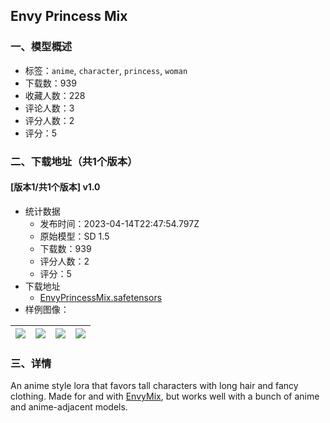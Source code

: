 ## Envy Princess Mix
### 一、模型概述

- 标签：`anime`, `character`, `princess`, `woman`
- 下载数：939
- 收藏人数：228
- 评论人数：3
- 评分人数：2
- 评分：5

### 二、下载地址（共1个版本）

#### [版本1/共1个版本] v1.0

- 统计数据
  - 发布时间：2023-04-14T22:47:54.797Z
  - 原始模型：SD 1.5
  - 下载数：939
  - 评分人数：2
  - 评分：5
- 下载地址
  - [EnvyPrincessMix.safetensors](https://civitai.com/api/download/models/45184)
- 样例图像：

| <img src="https://image.civitai.com/xG1nkqKTMzGDvpLrqFT7WA/e06436d4-bd30-45db-0ff3-2f05e93afb00/width=450/496621.jpeg" /> | <img src="https://image.civitai.com/xG1nkqKTMzGDvpLrqFT7WA/bee1c803-ed38-4627-f134-fac807414a00/width=450/490639.jpeg" /> | <img src="https://image.civitai.com/xG1nkqKTMzGDvpLrqFT7WA/16b3e86e-70e7-4b35-c932-294b90d4db00/width=450/490744.jpeg" /> | <img src="https://image.civitai.com/xG1nkqKTMzGDvpLrqFT7WA/58a281aa-a7db-474d-a04b-d0f459403d00/width=450/490774.jpeg" /> |
| ---- | ---- | ---- | ---- |


### 三、详情
<p>An anime style lora that favors tall characters with long hair and fancy clothing.  Made for and with <a rel="ugc" href="https://civitai.com/models/39217/envymix">EnvyMix</a>, but works well with a bunch of anime and anime-adjacent models.</p>
